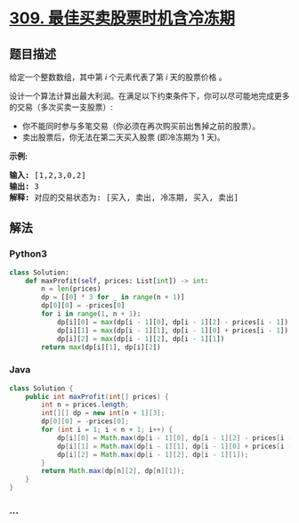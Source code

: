 # [309. 最佳买卖股票时机含冷冻期](https://leetcode-cn.com/problems/best-time-to-buy-and-sell-stock-with-cooldown)



## 题目描述

<!-- 这里写题目描述 -->

<p>给定一个整数数组，其中第<em>&nbsp;i</em>&nbsp;个元素代表了第&nbsp;<em>i</em>&nbsp;天的股票价格 。​</p>

<p>设计一个算法计算出最大利润。在满足以下约束条件下，你可以尽可能地完成更多的交易（多次买卖一支股票）:</p>

<ul>
	<li>你不能同时参与多笔交易（你必须在再次购买前出售掉之前的股票）。</li>
	<li>卖出股票后，你无法在第二天买入股票 (即冷冻期为 1 天)。</li>
</ul>

<p><strong>示例:</strong></p>

<pre><strong>输入:</strong> [1,2,3,0,2]
<strong>输出: </strong>3 
<strong>解释:</strong> 对应的交易状态为: [买入, 卖出, 冷冻期, 买入, 卖出]</pre>


## 解法

<!-- 这里可写通用的实现逻辑 -->

<!-- tabs:start -->

### **Python3**

<!-- 这里可写当前语言的特殊实现逻辑 -->

```python
class Solution:
    def maxProfit(self, prices: List[int]) -> int:
        n = len(prices)
        dp = [[0] * 3 for _ in range(n + 1)]
        dp[0][0] = -prices[0]
        for i in range(1, n + 1):
            dp[i][0] = max(dp[i - 1][0], dp[i - 1][2] - prices[i - 1])
            dp[i][1] = max(dp[i - 1][1], dp[i - 1][0] + prices[i - 1])
            dp[i][2] = max(dp[i - 1][2], dp[i - 1][1])
        return max(dp[i][1], dp[i][2])
```

### **Java**

<!-- 这里可写当前语言的特殊实现逻辑 -->

```java
class Solution {
    public int maxProfit(int[] prices) {
        int n = prices.length;
        int[][] dp = new int[n + 1][3];
        dp[0][0] = -prices[0];
        for (int i = 1; i < n + 1; i++) {
            dp[i][0] = Math.max(dp[i - 1][0], dp[i - 1][2] - prices[i - 1]);
            dp[i][1] = Math.max(dp[i - 1][1], dp[i - 1][0] + prices[i - 1]);
            dp[i][2] = Math.max(dp[i - 1][2], dp[i - 1][1]);
        }
        return Math.max(dp[n][2], dp[n][1]);
    }
}
```

### **...**

```

```

<!-- tabs:end -->
